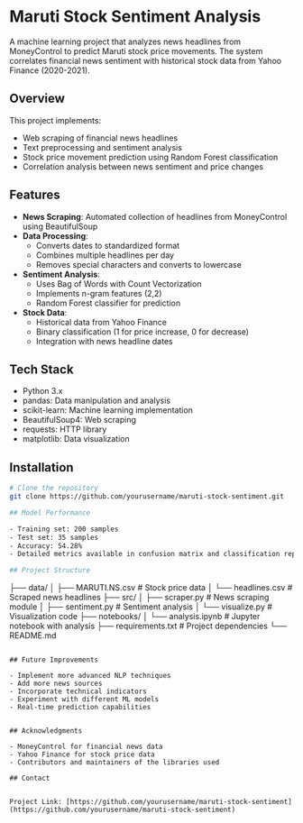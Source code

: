 # Maruti Stock Sentiment Analysis

A machine learning project that analyzes news headlines from MoneyControl to predict Maruti stock price movements. The system correlates financial news sentiment with historical stock data from Yahoo Finance (2020-2021).

## Overview

This project implements:
- Web scraping of financial news headlines
- Text preprocessing and sentiment analysis
- Stock price movement prediction using Random Forest classification
- Correlation analysis between news sentiment and price changes

## Features

- **News Scraping**: Automated collection of headlines from MoneyControl using BeautifulSoup
- **Data Processing**: 
  - Converts dates to standardized format
  - Combines multiple headlines per day
  - Removes special characters and converts to lowercase
- **Sentiment Analysis**:
  - Uses Bag of Words with Count Vectorization
  - Implements n-gram features (2,2)
  - Random Forest classifier for prediction
- **Stock Data**:
  - Historical data from Yahoo Finance
  - Binary classification (1 for price increase, 0 for decrease)
  - Integration with news headline dates

## Tech Stack

- Python 3.x
- pandas: Data manipulation and analysis
- scikit-learn: Machine learning implementation
- BeautifulSoup4: Web scraping
- requests: HTTP library
- matplotlib: Data visualization

## Installation

```bash
# Clone the repository
git clone https://github.com/yourusername/maruti-stock-sentiment.git

## Model Performance

- Training set: 200 samples
- Test set: 35 samples
- Accuracy: 54.28%
- Detailed metrics available in confusion matrix and classification report

## Project Structure

```
├── data/
│   ├── MARUTI.NS.csv        # Stock price data
│   └── headlines.csv        # Scraped news headlines
├── src/
│   ├── scraper.py          # News scraping module
│   ├── sentiment.py        # Sentiment analysis
│   └── visualize.py        # Visualization code
├── notebooks/
│   └── analysis.ipynb      # Jupyter notebook with analysis
├── requirements.txt        # Project dependencies
└── README.md
```

## Future Improvements

- Implement more advanced NLP techniques
- Add more news sources
- Incorporate technical indicators
- Experiment with different ML models
- Real-time prediction capabilities


## Acknowledgments

- MoneyControl for financial news data
- Yahoo Finance for stock price data
- Contributors and maintainers of the libraries used

## Contact


Project Link: [https://github.com/yourusername/maruti-stock-sentiment](https://github.com/yourusername/maruti-stock-sentiment)
